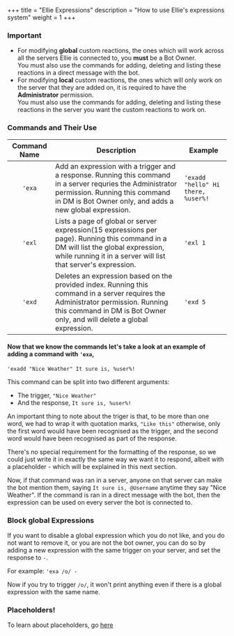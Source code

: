 +++
title = "Ellie Expressions"
description = "How to use Ellie's expressions system"
weight = 1
+++

### Important

- For modifying **global** custom reactions, the ones which will work across all the servers Ellie is connected to, you **must** be a Bot Owner.  
  You must also use the commands for adding, deleting and listing these reactions in a direct message with the bot.
- For modifying **local** custom reactions, the ones which will only work on the server that they are added on, it is required to have the **Administrator** permission.  
  You must also use the commands for adding, deleting and listing these reactions in the server you want the custom reactions to work on.

### Commands and Their Use

| Command Name | Description                                                                                                                                                                                                                                                                                | Example                          |
| :----------: | ------------------------------------------------------------------------------------------------------------------------------------------------------------------------------------------------------------------------------------------------------------------------------------------ | -------------------------------- |
| `'exa`  | Add an expression with a trigger and a response. Running this command in a server requries the Administrator permission. Running this command in DM is Bot Owner only, and adds a new global expression.             | `'exadd "hello" Hi there, %user%!` |
|   `'exl`   | Lists a page of global or server expression(15 expressions per page). Running this command in a DM will list the global expression, while running it in a server will list that server's expression.   | `'exl 1`                           |
|   `'exd`  | Deletes an expression based on the provided index. Running this command in a server requires the Administrator permission. Running this command in DM is Bot Owner only, and will delete a global expression.     | `'exd 5`                           |

#### Now that we know the commands let's take a look at an example of adding a command with `'exa`,

`'exadd "Nice Weather" It sure is, %user%!`

This command can be split into two different arguments:

- The trigger, `"Nice Weather"`
- And the response, `It sure is, %user%!`

An important thing to note about the triger is that, to be more than one word, we had to wrap it with quotation marks, `"Like this"` otherwise, only the first word would have been recognised as the trigger, and the second word would have been recognised as part of the response.

There's no special requirement for the formatting of the response, so we could just write it in exactly the same way we want it to respond, albeit with a placeholder - which will be explained in this next section.

Now, if that command was ran in a server, anyone on that server can make the bot mention them, saying `It sure is, @Username` anytime they say "Nice Weather". If the command is ran in a direct message with the bot, then the expression can be used on every server the bot is connected to.

### Block global Expressions

If you want to disable a global expression which you do not like, and you do not want to remove it, or you are not the bot owner, you can do so by adding a new expression with the same trigger on your server, and set the response to `-`.

For example:
`'exa /o/ -`

Now if you try to trigger `/o/`, it won't print anything even if there is a global expression with the same name.

### Placeholders!

To learn about placeholders, go [here](placeholders.md)